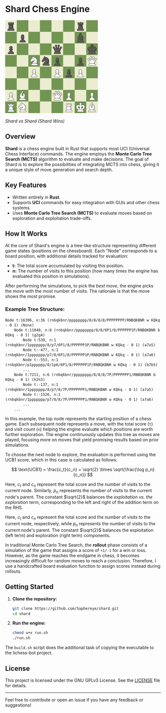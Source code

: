 # Shard Chess Engine

<img src="https://github.com/Saphereye/shard/blob/main/assets/demo.png" width="300" />

*Shard vs Shard (Shard Wins)*

## Overview

**Shard** is a chess engine built in Rust that supports most UCI (Universal Chess Interface) commands. The engine employs the **Monte Carlo Tree Search (MCTS)** algorithm to evaluate and make decisions. The goal of Shard is to explore the possibilities of integrating MCTS into chess, giving it a unique style of move generation and search depth.

## Key Features
- Written entirely in **Rust**.
- Supports **UCI** commands for easy integration with GUIs and other chess systems.
- Uses **Monte Carlo Tree Search (MCTS)** to evaluate moves based on exploration and exploitation trade-offs.
  
## How It Works

At the core of Shard's engine is a tree-like structure representing different game states (positions on the chessboard). Each "Node" corresponds to a board position, with additional details tracked for evaluation:

- **t:** The total score accumulated by visiting this position.
- **n:** The number of visits to this position (how many times the engine has evaluated this position in simulations).

After performing the simulations, to pick the _best move_, the engine picks the move with the most number of visits. The rationale is that the move shows the most promise.

### Example Tree Structure:
```
Node t:16396, n:36 (rnbqkbnr/pppppppp/8/8/8/8/PPPPPPPP/RNBQKBNR w KQkq - 0 1) (None)
    Node t:11048, n:8 (rnbqkbnr/pppppppp/8/8/6P1/8/PPPPPP1P/RNBQKBNR b KQkq - 0 1) (g2g4)
        Node t:538, n:1 (rnbqkbnr/1ppppppp/8/p7/6P1/8/PPPPPP1P/RNBQKBNR w KQkq - 0 1) (a7a5)
        Node t:-477, n:1 (rnbqkbnr/1ppppppp/p7/8/6P1/8/PPPPPP1P/RNBQKBNR w KQkq - 0 1) (a7a6)
        Node t:-553, n:1 (rnbqkbnr/p1pppppp/8/1p6/6P1/8/PPPPPP1P/RNBQKBNR w KQkq - 0 1) (b7b5)
        ...
    Node t:7211, n:6 (rnbqkbnr/pppppppp/8/8/8/7P/PPPPPPP1/RNBQKBNR b KQkq - 0 1) (h2h3)
        Node t:-137, n:1 (rnbqkbnr/1ppppppp/8/p7/8/7P/PPPPPPP1/RNBQKBNR w KQkq - 0 1) (a7a5)
        Node t:-1526, n:1 (rnbqkbnr/1ppppppp/p7/8/8/7P/PPPPPPP1/RNBQKBNR w KQkq - 0 1) (a7a6)
        ...
    ...
```

In this example, the top node represents the starting position of a chess game. Each subsequent node represents a move, with the total score (`t`) and visit count (`n`) helping the engine evaluate which positions are worth further exploration. The engine continuously updates this tree as moves are played, focusing more on moves that yield promising results based on prior simulations.

To choose the next node to explore, the evaluation is performed using the $\text{UCB1}$ score, which in this case is calculated as follows:

$$
\text{UCB1} = \frac{c_t}{c_n} + \sqrt{2} \times \sqrt{\frac{\log p_n}{c_n}}
$$

Here, $c_t$ and $c_n$ represent the total score and the number of visits to the current node. Similarly, $p_n$ represents the number of visits to the current node's parent. The constant $\sqrt{2}$ balances the _exploitation vs. the exploration_ term, corresponding to the left and right of the addition term on the RHS.

Here, $c_t$ and $c_n$ represent the total score and the number of visits to the current node, respectively, while $p_n$ represents the number of visits to the current node's parent. The constant $\sqrt{2}$ balances the exploitation (left term) and exploration (right term) components.

In traditional Monte Carlo Tree Search, the **rollout** phase consists of a simulation of the game that assigns a score of `+1/-1` for a win or loss. However, as the game reaches the endgame in chess, it becomes increasingly difficult for random moves to reach a conclusion. Therefore, I use a handcrafted board evaluation function to assign scores instead during rollouts.

## Getting Started

1. **Clone the repository:**
   ```bash
   git clone https://github.com/Saphereye/shard.git
   cd shard
   ```

2. **Run the engine:**
   ```bash
   chmod u+x run.sh
   ./run.sh
   ```

The `build.sh` script does the additional task of copying the executable to the lichess-bot project.

## License

This project is licensed under the GNU GPLv3 License. See the [LICENSE](LICENSE) file for details.

---

Feel free to contribute or open an issue if you have any feedback or suggestions!
